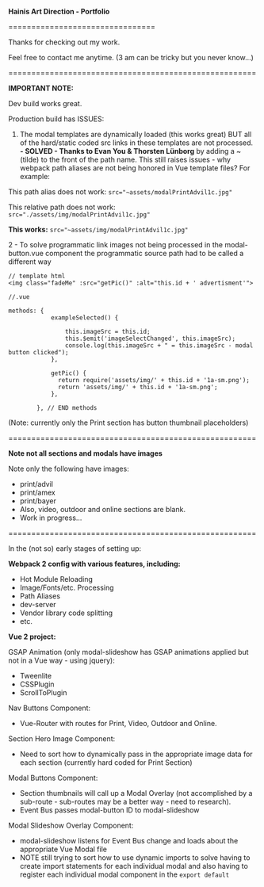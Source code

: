 **Hainis Art Direction - Portfolio**

================================

Thanks for checking out my work.

Feel free to contact me anytime.
(3 am can be tricky but you never know...)

======================================================

**IMPORTANT NOTE:**

Dev build works great.

Production build has ISSUES:
1. The modal templates are dynamically loaded (this works great) BUT all of the hard/static coded src links in these templates are not processed. **- SOLVED - Thanks to Evan You & Thorsten Lünborg** by adding a ~ (tilde) to the front of the path name. This still raises issues - why webpack path aliases are not being honored in Vue template files? For example:

This path alias does not work:
`src="~assets/modalPrintAdvil1c.jpg"`

This relative path does not work:
`src="./assets/img/modalPrintAdvil1c.jpg"`

**This works:**
`src="~assets/img/modalPrintAdvil1c.jpg"`



2 - To solve programmatic link images not being processed in the modal-button.vue component the programmatic source path had to be called a different way
```
// template html
<img class="fadeMe" :src="getPic()" :alt="this.id + ' advertisment'">

//.vue

methods: {
			exampleSelected() {

				this.imageSrc = this.id;
				this.$emit('imageSelectChanged', this.imageSrc);
				console.log(this.imageSrc + " = this.imageSrc - modal button clicked");
			},

			getPic() {
			  return require('assets/img/' + this.id + '1a-sm.png');
		      return 'assets/img/' + this.id + '1a-sm.png';
		    },

		}, // END methods 

``` 

(Note: currently only the Print section has button thumbnail placeholders)


======================================================

**Note not all sections and modals have images**

Note only the following have images: 
- print/advil
- print/amex
- print/bayer
- Also, video, outdoor and online sections are blank.
- Work in progress...

======================================================

In the (not so) early stages of setting up:

**Webpack 2 config with various features, including:**
- Hot Module Reloading
- Image/Fonts/etc. Processing
- Path Aliases
- dev-server
- Vendor library code splitting
- etc. 


**Vue 2 project:**

GSAP Animation (only modal-slideshow has GSAP animations applied but not in a Vue way - using jquery):
- Tweenlite
- CSSPlugin
- ScrollToPlugin

Nav Buttons Component:
- Vue-Router with routes for Print, Video, Outdoor and Online.

Section Hero Image Component:
- Need to sort how to dynamically pass in the appropriate image data for each section (currently hard coded for Print Section)

Modal Buttons Component:
- Section thumbnails will call up a Modal Overlay (not accomplished by a sub-route - sub-routes may be a better way - need to research).
- Event Bus passes modal-button ID to modal-slideshow

Modal Slideshow Overlay Component:
- modal-slideshow listens for Event Bus change and loads about the appropriate Vue Modal file 
- NOTE still trying to sort how to use dynamic imports to solve having to create import statements for each individual modal and also having to register each individual modal component in the `export default`
